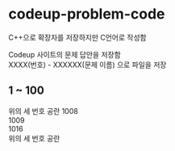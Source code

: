 # codeup-problem-code

C++으로 확장자를 저장하지만 C언어로 작성함  

Codeup 사이트의 문제 답안을 저장함  
XXXX(번호) - XXXXXX(문제 이름) 으로 파일을 저장  

## 1 ~ 100  
위의 세 번호 공란
1008  
1009  
1016  
위의 세 번호 공란  
